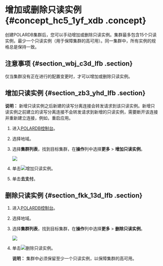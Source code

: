 # 增加或删除只读实例 {#concept_hc5_1yf_xdb .concept}

创建POLARDB集群后，您可以手动增加或删除只读实例。集群最多包含15个只读实例，最少一个只读实例（用于保障集群的高可用）。同一集群中，所有实例的规格总是保持一致。

## 注意事项 {#section_wbj_c3d_lfb .section}

仅当集群没有正在进行的配置变更时，才可以增加或删除只读实例。

## 增加只读实例 {#section_zb3_yhd_lfb .section}

**说明：** 新增只读实例之后新建的读写分离连接会转发请求到该只读实例。新增只读实例之前建立的读写分离连接不会转发请求到新增的只读实例，需要断开该连接并重新建立连接，例如，重启应用。

1.  进入[POLARDB控制台](https://polardb.console.aliyun.com/)。
2.  选择地域。
3.  选择**集群列表**，找到目标集群，在**操作**列中选择**更多** \> **增加只读实例**。

    ![](http://static-aliyun-doc.oss-cn-hangzhou.aliyuncs.com/assets/img/13773/153931563713618_zh-CN.png)

4.  单击![](http://static-aliyun-doc.oss-cn-hangzhou.aliyuncs.com/assets/img/13773/15393156373597_zh-CN.jpg)增加只读实例。
5.  单击**去支付**。

## 删除只读实例 {#section_fkk_13d_lfb .section}

1.  进入[POLARDB控制台](https://polardb.console.aliyun.com/)。
2.  选择地域。
3.  选择**集群列表**，找到目标集群，在**操作**列中选择**更多** \> **删除只读实例**。

    ![](http://static-aliyun-doc.oss-cn-hangzhou.aliyuncs.com/assets/img/13773/153931563713619_zh-CN.png)

4.  单击![](http://static-aliyun-doc.oss-cn-hangzhou.aliyuncs.com/assets/img/13773/15393156373601_zh-CN.png)删除只读实例。

    **说明：** 集群中必须保留至少一个只读实例，以保障集群的高可用。


